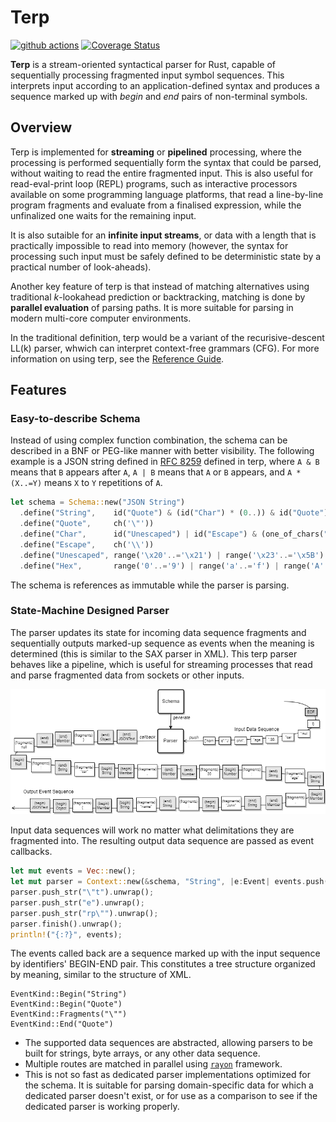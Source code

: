 # Terp

[![github actions](https://github.com/torao/terp/actions/workflows/build.yml/badge.svg)](https://github.com/torao/terp/actions)
[![Coverage Status](https://coveralls.io/repos/github/torao/terp/badge.svg?branch=main)](https://coveralls.io/github/torao/terp?branch=main)

**Terp** is a stream-oriented syntactical parser for Rust, capable of sequentially processing fragmented input symbol sequences. This interprets input according to an application-defined syntax and produces a sequence marked up with *begin* and *end* pairs of non-terminal symbols.

## Overview

Terp is implemented for **streaming** or **pipelined** processing, where the processing is performed sequentially form the syntax that could be parsed, without waiting to read the entire fragmented input. This is also useful for read-eval-print loop (REPL) programs, such as interactive processors available on some programming language platforms, that read a line-by-line program fragments and evaluate from a finalised expression, while the unfinalized one waits for the remaining input.

It is also sutaible for an **infinite input streams**, or data with a length that is practically impossible to read into memory (however, the syntax for processing such input must be safely defined to be deterministic state by a practical number of look-aheads).

Another key feature of terp is that instead of matching alternatives using traditional $k$-lookahead prediction or backtracking, matching is done by **parallel evaluation** of parsing paths. It is more suitable for parsing in modern multi-core computer environments.

In the traditional definition, terp would be a variant of the recurisive-descent LL(k) parser, whwich can interpret context-free grammars (CFG). For more information on using terp, see the [Reference Guide](doc/README.md).

## Features

### Easy-to-describe Schema

Instead of using complex function combination, the schema can be described in a BNF or PEG-like manner with better visibility. The following example is a JSON string defined in [RFC 8259](https://www.rfc-editor.org/rfc/rfc8259.html) defined in terp, where `A & B` means that `B` appears after `A`, `A | B` means that `A` or `B` appears, and `A * (X..=Y)` means `X` to `Y` repetitions of `A`.

```rust
let schema = Schema::new("JSON String")
  .define("String",    id("Quote") & (id("Char") * (0..)) & id("Quote"))
  .define("Quote",     ch('\"'))
  .define("Char",      id("Unescaped") | id("Escape") & (one_of_chars("\"\\/bfnrt") | (ch('u') & (id("Hex") * 4))))
  .define("Escape",    ch('\\'))
  .define("Unescaped", range('\x20'..='\x21') | range('\x23'..='\x5B') | range('\x5D'..='\u{10FFFF}'))
  .define("Hex",       range('0'..='9') | range('a'..='f') | range('A'..='F'));
```

The schema is references as immutable while the parser is parsing.

### State-Machine Designed Parser

The parser updates its state for incoming data sequence fragments and sequentially outputs marked-up sequence as events when the meaning is determined (this is similar to the SAX parser in XML). This terp parser behaves like a pipeline, which is useful for streaming processes that read and parse fragmented data from sockets or other inputs.

![Parser Input](doc/input-process-output.png)

Input data sequences will work no matter what delimitations they are fragmented into. The resulting output data sequence are passed as event callbacks.

```rust
let mut events = Vec::new();
let mut parser = Context::new(&schema, "String", |e:Event| events.push(e)).unwrap();
parser.push_str("\"t").unwrap();
parser.push_str("e").unwrap();
parser.push_str("rp\"").unwrap();
parser.finish().unwrap();
println!("{:?}", events);
```

The events called back are a sequence marked up with the input sequence by identifiers' BEGIN-END pair. This constitutes a tree structure organized by meaning, similar to the structure of XML.

```
EventKind::Begin("String")
EventKind::Begin("Quote")
EventKind::Fragments("\"")
EventKind::End("Quote")
```

* The supported data sequences are abstracted, allowing parsers to be built for strings, byte arrays, or any other data sequence.
* Multiple routes are matched in parallel using [`rayon`](https://github.com/rayon-rs/rayon) framework.
* This is not so fast as dedicated parser implementations optimized for the schema. It is suitable for parsing domain-specific data for which a dedicated parser doesn't exist, or for use as a comparison to see if the dedicated parser is working properly.
